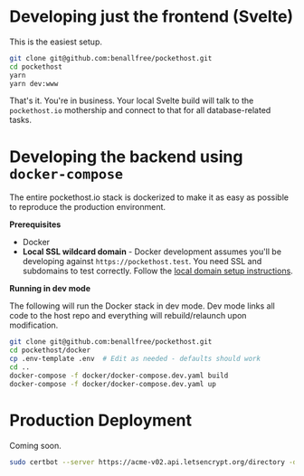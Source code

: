 # Developing just the frontend (Svelte)

This is the easiest setup.

```bash
git clone git@github.com:benallfree/pockethost.git
cd pockethost
yarn
yarn dev:www
```

That's it. You're in business. Your local Svelte build will talk to the `pockethost.io` mothership and connect to that for all database-related tasks.

# Developing the backend using `docker-compose`

The entire pockethost.io stack is dockerized to make it as easy as possible to reproduce the production environment.

**Prerequisites**

- Docker
- **Local SSL wildcard domain** - Docker development assumes you'll be developing against `https://pockethost.test`. You need SSL and subdomains to test correctly. Follow the [local domain setup instructions](./local-domain-setup.md).

**Running in dev mode**

The following will run the Docker stack in dev mode. Dev mode links all code to the host repo and everything will rebuild/relaunch upon modification.

```bash
git clone git@github.com:benallfree/pockethost.git
cd pockethost/docker
cp .env-template .env  # Edit as needed - defaults should work
cd ..
docker-compose -f docker/docker-compose.dev.yaml build
docker-compose -f docker/docker-compose.dev.yaml up
```

# Production Deployment

Coming soon.

```bash
sudo certbot --server https://acme-v02.api.letsencrypt.org/directory -d *.pockethost.io -d pockethost.io --manual --preferred-challenges dns-01 certonly
```
